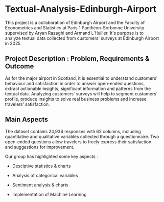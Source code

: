 # Textual-Analysis-Edinburgh-Airport
This project is a collaboration of Edinburgh Airport and the Faculty of Econometrics and Statistics at Paris 1 Panthéon-Sorbonne University supervised by Aryan Razaghi and Armand L’Huiller. It's purpose is to analyze textual data collected from customers' surveys at Edinburgh Airport in 2025.

## Project Description : Problem, Requirements & Outcome
As for the major airport in Scotland, it is essential to understand customers' behaviour and satisfaction in order to answer open-ended questions, extract actionable insights, significant information and patterns from the textual data. Analyzing customers' surveys will help to segment customers' profile, produce insights to solve real business problems and increase travelers' satisfaction.

## Main Aspects 
The dataset contains 24,934 responses with 62 columns, including quantitative and qualitative variables collected through a questionnaire. Two open-ended questions allow travelers to freely express their satisfaction and suggestions for improvement.

Our group has highlighted some key aspects :

- Desciptive statistics & charts

- Analysis of categorical variables

- Sentiment analysis & charts

- Implementation of Machine Learning 


